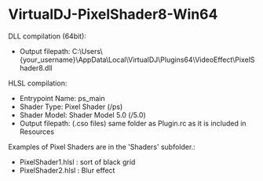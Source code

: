 # VirtualDJ-PixelShader8-Win64

DLL compilation (64bit):
- Output filepath: C:\Users\\{your_username}\AppData\Local\VirtualDJ\Plugins64\VideoEffect\PixelShader8.dll

HLSL compilation:
- Entrypoint Name: ps_main
- Shader Type: Pixel Shader (/ps)
- Shader Model: Shader Model 5.0 (/5.0)
- Output filepath: (.cso files) same folder as Plugin.rc as it is included in Resources

Examples of Pixel Shaders are in the 'Shaders' subfolder.:
- PixelShader1.hlsl : sort of black grid
- PixelShader2.hlsl : Blur effect 
